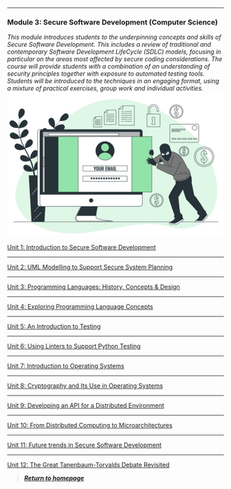 <!--layout: page
title: "SSDCS Landing "
permalink: /ssdcs_landing-->


---
### Module 3: Secure Software Development (Computer Science)<br>
_This module introduces students to the underpinning concepts and skills of Secure Software Development. This includes a review of traditional and contemporary Software Development LifeCycle (SDLC) models, focusing in particular on the areas most affected by secure coding considerations. The course will provide students with a combination of an understanding of security principles together with exposure to automated testing tools. Students will be introduced to the techniques in an engaging format, using a mixture of practical exercises, group work and individual activities._<br>
<img src="images/module3.jpeg?raw=true"/>

[Unit 1: Introduction to Secure Software Development](https://patzsantos.github.io/e-portfolio-uoeo/ssdcs_unit1)

---

[Unit 2: UML Modelling to Support Secure System Planning](https://patzsantos.github.io/e-portfolio-uoeo/ssdcs_unit2)

---

[Unit 3: Programming Languages: History, Concepts & Design](https://patzsantos.github.io/e-portfolio-uoeo/ssdcs_unit3)

---

[Unit 4: Exploring Programming Language Concepts](https://patzsantos.github.io/e-portfolio-uoeo/ssdcs_unit4)

---

[Unit 5: An Introduction to Testing](https://patzsantos.github.io/e-portfolio-uoeo/ssdcs_unit5)

---

[Unit 6: Using Linters to Support Python Testing](https://patzsantos.github.io/e-portfolio-uoeo/ssdcs_unit6)

---

[Unit 7: Introduction to Operating Systems](https://patzsantos.github.io/e-portfolio-uoeo/ssdcs_unit7)

---

[Unit 8: Cryptography and Its Use in Operating Systems](https://patzsantos.github.io/e-portfolio-uoeo/ssdcs_unit8)

---

[Unit 9: Developing an API for a Distributed Environment](https://patzsantos.github.io/e-portfolio-uoeo/ssdcs_unit9)

---

[Unit 10: From Distributed Computing to Microarchitectures](https://patzsantos.github.io/e-portfolio-uoeo/ssdcs_unit10)

---

[Unit 11: Future trends in Secure Software Development](https://patzsantos.github.io/e-portfolio-uoeo/ssdcs_unit11)

---

[Unit 12: The Great Tanenbaum-Torvalds Debate Revisited](https://patzsantos.github.io/e-portfolio-uoeo/ssdcs_unit12)<br>


> _**[Return to homepage](https://patzsantos.github.io/e-portfolio-uoeo/)**_

